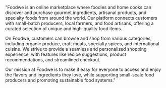 
"Foodwe is an online marketplace where foodies and home cooks can discover and purchase gourmet ingredients, artisanal products, and specialty foods from around the world. Our platform connects customers with small-batch producers, local farmers, and food artisans, offering a curated selection of unique and high-quality food items.

On Foodwe, customers can browse and shop from various categories, including organic produce, craft meats, specialty spices, and international cuisine. We strive to provide a seamless and personalized shopping experience, with features like recipe suggestions, product recommendations, and streamlined checkout.

Our mission at Foodwe is to make it easy for everyone to access and enjoy the flavors and ingredients they love, while supporting small-scale food producers and promoting sustainable food systems."
